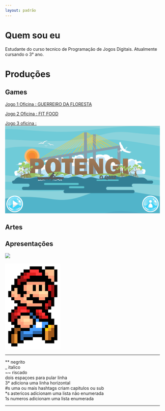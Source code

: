 ```yaml
---
layout: padrão
---
```

# Quem sou eu

Estudante do curso tecnico de Programação de Jogos Digitais. Atualmente cursando o 3° ano.

# Produções

## Games
[Jogo 1 Oficina : GUERREIRO DA FLORESTA](https://emanuellicarine.github.io/GuerreiroDaFloresta/)  

[Jogo 2 Oficina : FIT FOOD](https://mrbtrzmoraes.github.io/FitFood/)    

[Jogo 3 oficina : ![](quiz.png)](https://mrbtrzmoraes.github.io/Quiz1/)



## Artes

## Apresentações
 

![](http://cdn.shopify.com/s/files/1/0822/1983/articles/panda-mario-mushroom-pixel-art-pixel-art-panda-mario-mushroom-super-mario-cute-pixel-8bit.png?v=1501225178)

![](mario.png)




* * *

** negrito  
_ italico  
~~ riscado  
  dois espaçoes para pular linha  
3* adiciona uma linha horizontal  
#s uma ou mais hashtags criam capitulos ou sub  
*s astericos adicionam uma lista não enumerada  
1s numeros adicionam uma lista enumerada  



* * *
